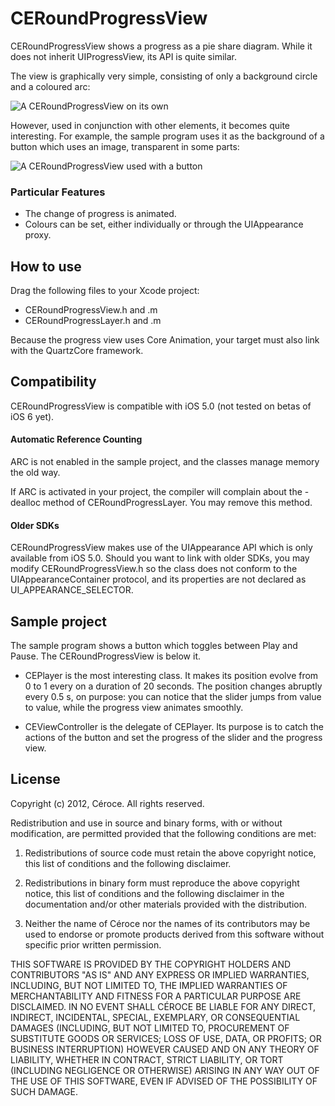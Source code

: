# CERoundProgressView #

CERoundProgressView shows a progress as a pie share diagram. While it does not inherit UIProgressView, its API is quite similar.

The view is graphically very simple, consisting of only a background circle and a coloured arc:

![A CERoundProgressView on its own](http://www.ceroce.com/github/CEProgressView/ProgressViewAlone.png)

However, used in conjunction with other elements, it becomes quite interesting. For example, the sample program uses it as the background of a button which uses an image, transparent in some parts:

![A CERoundProgressView used with a button](http://www.ceroce.com/github/CEProgressView/ProgressViewWithButton.png)


### Particular Features ###

* The change of progress is animated.
* Colours can be set, either individually or through the UIAppearance proxy.


## How to use ##

Drag the following files to your Xcode project:
* CERoundProgressView.h and .m
* CERoundProgressLayer.h and .m

Because the progress view uses Core Animation, your target must also link with the QuartzCore framework.


## Compatibility ##

CERoundProgressView is compatible with iOS 5.0 (not tested on betas of iOS 6 yet).

#### Automatic Reference Counting ####
ARC is not enabled in the sample project, and the classes manage memory the old way.

If ARC is activated in your project, the compiler will complain about the -dealloc method of CERoundProgressLayer. You may remove this method.

#### Older SDKs ####

CERoundProgressView makes use of the UIAppearance API which is only available from iOS 5.0. Should you want to link with older SDKs, you may modify CERoundProgressView.h so the class does not conform to the UIAppearanceContainer protocol, and its properties are not declared as UI_APPEARANCE_SELECTOR.

## Sample project ##

The sample program shows a button which toggles between Play and Pause. The CERoundProgressView is below it.

* CEPlayer is the most interesting class. It makes its position evolve from 0 to 1 every on a duration of 20 seconds. The position changes abruptly every 0.5 s, on purpose: you can notice that the slider jumps from value to value, while the progress view animates smoothly.

* CEViewController is the delegate of CEPlayer. Its  purpose is to catch the actions of the button and set the progress of the slider and the progress view.


## License ##

Copyright (c) 2012, Céroce. All rights reserved.

Redistribution and use in source and binary forms, with or without modification, are permitted provided that the following conditions are met:

1. Redistributions of source code must retain the above copyright notice, this list of conditions and the following disclaimer.

2. Redistributions in binary form must reproduce the above copyright notice, this list of conditions and the following disclaimer in the documentation and/or other materials provided with the distribution.

3. Neither the name of Céroce nor the names of its contributors may be used to endorse or promote products derived from this software without specific prior written permission.

THIS SOFTWARE IS PROVIDED BY THE COPYRIGHT HOLDERS AND CONTRIBUTORS "AS IS" AND ANY EXPRESS OR IMPLIED WARRANTIES, INCLUDING, BUT NOT LIMITED TO, THE IMPLIED WARRANTIES OF MERCHANTABILITY AND FITNESS FOR A PARTICULAR PURPOSE ARE DISCLAIMED. IN NO EVENT SHALL CÉROCE BE LIABLE FOR ANY DIRECT, INDIRECT, INCIDENTAL, SPECIAL, EXEMPLARY, OR CONSEQUENTIAL DAMAGES (INCLUDING, BUT NOT LIMITED TO, PROCUREMENT OF SUBSTITUTE GOODS OR SERVICES; LOSS OF USE, DATA, OR PROFITS; OR BUSINESS INTERRUPTION) HOWEVER CAUSED AND ON ANY THEORY OF LIABILITY, WHETHER IN CONTRACT, STRICT LIABILITY, OR TORT (INCLUDING NEGLIGENCE OR OTHERWISE) ARISING IN ANY WAY OUT OF THE USE OF THIS SOFTWARE, EVEN IF ADVISED OF THE POSSIBILITY OF SUCH DAMAGE.
